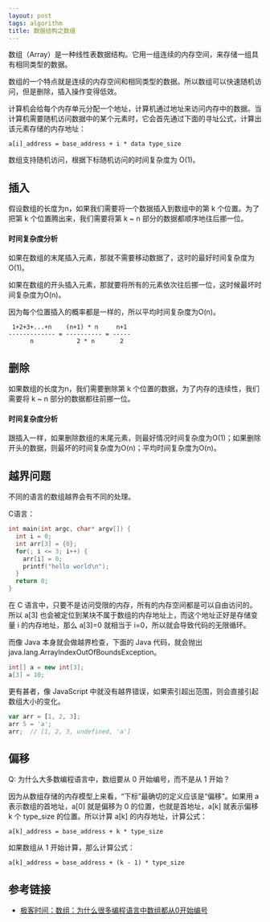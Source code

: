 ```yaml
---
layout: post
tags: algorithm
title: 数据结构之数组
---
```

数组（Array）是一种线性表数据结构。它用一组连续的内存空间，来存储一组具有相同类型的数据。

数组的一个特点就是连续的内存空间和相同类型的数据。所以数组可以快速随机访问，但是删除，插入操作变得低效。

计算机会给每个内存单元分配一个地址，计算机通过地址来访问内存中的数据。当计算机需要随机访问数据中的某个元素时，它会首先通过下面的寻址公式，计算出该元素存储的内存地址：
```
a[i]_address = base_address + i * data type_size
```

数组支持随机访问，根据下标随机访问的时间复杂度为 O(1)。

## 插入
假设数组的长度为n，如果我们需要将一个数据插入到数组中的第 k 个位置。为了把第 k 个位置腾出来，我们需要将第 k ~ n 部分的数据都顺序地往后挪一位。

#### 时间复杂度分析
如果在数组的末尾插入元素，那就不需要移动数据了，这时的最好时间复杂度为O(1)。

如果在数组的开头插入元素，那就要将所有的元素依次往后挪一位，这时候最坏时间复杂度为O(n)。

因为每个位置插入的概率都是一样的，所以平均时间复杂度为O(n)。
```
 1+2+3+...+n    (n+1) * n     n+1
------------- = ---------- = -----
      n            2 * n       2
```

## 删除
如果数组的长度为n，我们需要删除第 k 个位置的数据，为了内存的连续性，我们需要将 k ~ n 部分的数据都往前挪一位。

#### 时间复杂度分析
跟插入一样，如果删除数组的末尾元素，则最好情况时间复杂度为O(1)；如果删除开头的数据，则最坏的时间复杂度为O(n)；平均时间复杂度为O(n)。

## 越界问题
不同的语言的数组越界会有不同的处理。

C语言：
```C
int main(int argc, char* argv[]) {
  int i = 0;
  int arr[3] = {0};
  for(; i <= 3; i++) {
    arr[i] = 0;
    printf("hello world\n");
  }
  return 0;
}
```
在 C 语言中，只要不是访问受限的内存，所有的内存空间都是可以自由访问的。所以 a[3] 也会被定位到某块不属于数组的内存地址上，而这个地址正好是存储变量 i 的内存地址，那么 a[3]=0 就相当于 i=0，所以就会导致代码的无限循环。

而像 Java 本身就会做越界检查，下面的 Java 代码，就会抛出 java.lang.ArrayIndexOutOfBoundsException。
```java
int[] a = new int[3];
a[3] = 10;
```

更有甚者，像 JavaScript 中就没有越界错误，如果索引超出范围，则会直接引起数组大小的变化。
```javascript
var arr = [1, 2, 3];
arr 5 = 'a';
arr;  // [1, 2, 3, undefined, 'a']
```

## 偏移
Q: 为什么大多数编程语言中，数组要从 0 开始编号，而不是从 1 开始？

因为从数组存储的内存模型上来看，“下标”最确切的定义应该是“偏移”。如果用 a 表示数组的首地址，a[0] 就是偏移为 0 的位置，也就是首地址，a[k] 就表示偏移 k 个 type_size 的位置。所以计算 a[k] 的内存地址，计算公式：
```
a[k]_address = base_address + k * type_size
```

如果数组从 1 开始计算，那么计算公式：
```
a[k]_address = base_address + (k - 1) * type_size
```

## 参考链接
- [极客时间：数组：为什么很多编程语言中数组都从0开始编号](https://time.geekbang.org/column/article/40961)
